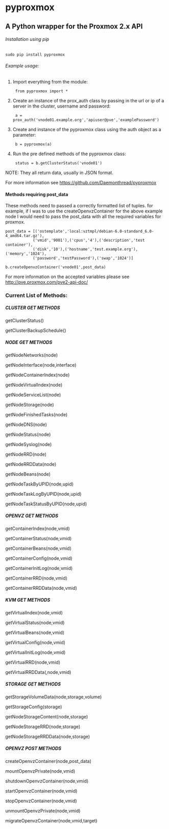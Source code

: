 pyproxmox
=========

## A Python wrapper for the Proxmox 2.x API

###### Installation using pip

	sudo pip install pyproxmox

###### Example usage:

1. Import everything from the module:

		from pyproxmox import *

2. Create an instance of the prox_auth class by passing in the
url or ip of a server in the cluster, username and password:

		a = prox_auth('vnode01.example.org','apiuser@pve','examplePassword')

3. Create and instance of the pyproxmox class using the auth object as a parameter:

		b = pyproxmox(a)

4. Run the pre defined methods of the pyproxmox class:

		status = b.getClusterStatus('vnode01')

NOTE: They all return data, usually in JSON format.

For more information see https://github.com/Daemonthread/pyproxmox

#### Methods requiring post_data

These methods need to passed a correctly formatted list of tuples.
for example, if I was to use the createOpenvzContainer for the above example node
I would need to pass the post_data with all the required variables for proxmox.

	post_data = [('ostemplate','local:vztmpl/debian-6.0-standard_6.0-4_amd64.tar.gz'),
				('vmid','9001'),('cpus','4'),('description','test container'),
				('disk','10'),('hostname','test.example.org'),('memory','1024'),
				('password','testPassword'),('swap','1024')]
	
	b.createOpenvzContainer('vnode01',post_data)

For more information on the accepted variables please see http://pve.proxmox.com/pve2-api-doc/

### Current List of Methods:

##### CLUSTER GET METHODS

getClusterStatus()

getClusterBackupSchedule()

##### NODE GET METHODS

getNodeNetworks(node)

getNodeInterface(node,interface)

getNodeContainerIndex(node)

getNodeVirtualIndex(node)

getNodeServiceList(node)

getNodeStorage(node)

getNodeFinishedTasks(node)

getNodeDNS(node)

getNodeStatus(node)

getNodeSyslog(node)

getNodeRRD(node)   

getNodeRRDData(node)

getNodeBeans(node)

getNodeTaskByUPID(node,upid)

getNodeTaskLogByUPID(node,upid)

getNodeTaskStatusByUPID(node,upid)

##### OPENVZ GET METHODS

getContainerIndex(node,vmid)

getContainerStatus(node,vmid)

getContainerBeans(node,vmid)

getContainerConfig(node,vmid)

getContainerInitLog(node,vmid)

getContainerRRD(node,vmid)

getContainerRRDData(node,vmid)

##### KVM GET METHODS

getVirtualIndex(node,vmid)

getVirtualStatus(node,vmid)

getVirtualBeans(node,vmid)

getVirtualConfig(node,vmid)

getVirtualInitLog(node,vmid)

getVirtualRRD(node,vmid)

getVirtualRRDData(,node,vmid)

##### STORAGE GET METHODS

getStorageVolumeData(node,storage,volume)

getStorageConfig(storage)   

getNodeStorageContent(node,storage)

getNodeStorageRRD(node,storage)

getNodeStorageRRDData(node,storage)

##### OPENVZ POST METHODS

createOpenvzContainer(node,post_data)

mountOpenvzPrivate(node,vmid)

shutdownOpenvzContainer(node,vmid)

startOpenvzContainer(node,vmid)

stopOpenvzContainer(node,vmid)

unmountOpenvzPrivate(node,vmid)

migrateOpenvzContainer(node,vmid,target)
